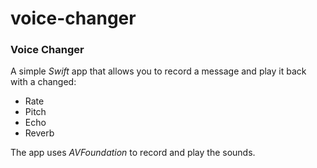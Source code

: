 # voice-changer


### Voice Changer ###

A simple *Swift* app that allows you to record a message and play it back with a changed: 
 - Rate
 - Pitch
 - Echo
 - Reverb
 
 The app uses *AVFoundation* to record and play the sounds. 
